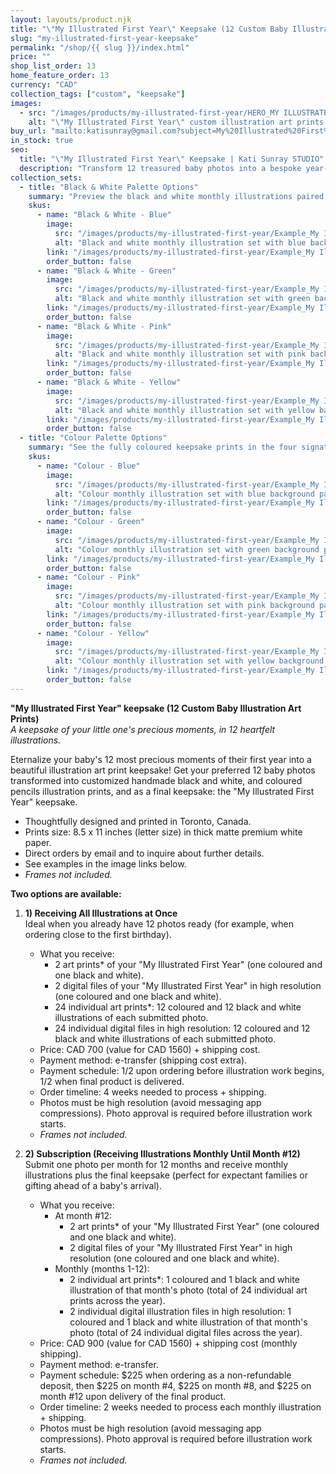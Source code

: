 ```yaml
---
layout: layouts/product.njk
title: "\"My Illustrated First Year\" Keepsake (12 Custom Baby Illustration Art Prints)"
slug: "my-illustrated-first-year-keepsake"
permalink: "/shop/{{ slug }}/index.html"
price: ""
shop_list_order: 13
home_feature_order: 13
currency: "CAD"
collection_tags: ["custom", "keepsake"]
images:
  - src: "/images/products/my-illustrated-first-year/HERO_MY ILLUSTRATED FIRST YEAR_image website_ 5x7.jpg"
    alt: "\"My Illustrated First Year\" custom illustration art prints arranged with coloured pencils."
buy_url: "mailto:katisunray@gmail.com?subject=My%20Illustrated%20First%20Year%20Keepsake%20Order"
in_stock: true
seo:
  title: "\"My Illustrated First Year\" Keepsake | Kati Sunray STUDIO"
  description: "Transform 12 treasured baby photos into a bespoke year-one keepsake with monthly illustrations and final art prints."
collection_sets:
  - title: "Black & White Palette Options"
    summary: "Preview the black and white monthly illustrations paired with soft background hues."
    skus:
      - name: "Black & White - Blue"
        image:
          src: "/images/products/my-illustrated-first-year/Example_My Illustrated First Year_Emily_BW_Blue.jpg"
          alt: "Black and white monthly illustration set with blue background accents."
        link: "/images/products/my-illustrated-first-year/Example_My Illustrated First Year_Emily_BW_Blue.jpg"
        order_button: false
      - name: "Black & White - Green"
        image:
          src: "/images/products/my-illustrated-first-year/Example_My Illustrated First Year_Emily_BW_Green.jpg"
          alt: "Black and white monthly illustration set with green background accents."
        link: "/images/products/my-illustrated-first-year/Example_My Illustrated First Year_Emily_BW_Green.jpg"
        order_button: false
      - name: "Black & White - Pink"
        image:
          src: "/images/products/my-illustrated-first-year/Example_My Illustrated First Year_Emily_BW_Pink.jpg"
          alt: "Black and white monthly illustration set with pink background accents."
        link: "/images/products/my-illustrated-first-year/Example_My Illustrated First Year_Emily_BW_Pink.jpg"
        order_button: false
      - name: "Black & White - Yellow"
        image:
          src: "/images/products/my-illustrated-first-year/Example_My Illustrated First Year_Emily_BW_Yellow.jpg"
          alt: "Black and white monthly illustration set with yellow background accents."
        link: "/images/products/my-illustrated-first-year/Example_My Illustrated First Year_Emily_BW_Yellow.jpg"
        order_button: false
  - title: "Colour Palette Options"
    summary: "See the fully coloured keepsake prints in the four signature palettes."
    skus:
      - name: "Colour - Blue"
        image:
          src: "/images/products/my-illustrated-first-year/Example_My Illustrated First Year_Emily_Colour_Blue.jpg"
          alt: "Colour monthly illustration set with blue background palette."
        link: "/images/products/my-illustrated-first-year/Example_My Illustrated First Year_Emily_Colour_Blue.jpg"
        order_button: false
      - name: "Colour - Green"
        image:
          src: "/images/products/my-illustrated-first-year/Example_My Illustrated First Year_Emily_Colour_Green.jpg"
          alt: "Colour monthly illustration set with green background palette."
        link: "/images/products/my-illustrated-first-year/Example_My Illustrated First Year_Emily_Colour_Green.jpg"
        order_button: false
      - name: "Colour - Pink"
        image:
          src: "/images/products/my-illustrated-first-year/Example_My Illustrated First Year_Emily_Colour_Pink.jpg"
          alt: "Colour monthly illustration set with pink background palette."
        link: "/images/products/my-illustrated-first-year/Example_My Illustrated First Year_Emily_Colour_Pink.jpg"
        order_button: false
      - name: "Colour - Yellow"
        image:
          src: "/images/products/my-illustrated-first-year/Example_My Illustrated First Year_Emily_Colour_Yellow.jpg"
          alt: "Colour monthly illustration set with yellow background palette."
        link: "/images/products/my-illustrated-first-year/Example_My Illustrated First Year_Emily_Colour_Yellow.jpg"
        order_button: false
---
```


**"My Illustrated First Year" keepsake (12 Custom Baby Illustration Art Prints)**  
*A keepsake of your little one's precious moments, in 12 heartfelt illustrations.*

Eternalize your baby's 12 most precious moments of their first year into a beautiful illustration art print keepsake! Get your preferred 12 baby photos transformed into customized handmade black and white, and coloured pencils illustration prints, and as a final keepsake: the "My Illustrated First Year" keepsake.

- Thoughtfully designed and printed in Toronto, Canada.
- Prints size: 8.5 x 11 inches (letter size) in thick matte premium white paper.
- Direct orders by email and to inquire about further details.
- See examples in the image links below.
- *Frames not included.*

**Two options are available:**

1. **1) Receiving All Illustrations at Once**  
   Ideal when you already have 12 photos ready (for example, when ordering close to the first birthday).
   - What you receive:
     - 2 art prints* of your "My Illustrated First Year" (one coloured and one black and white).
     - 2 digital files of your "My Illustrated First Year" in high resolution (one coloured and one black and white).
     - 24 individual art prints*: 12 coloured and 12 black and white illustrations of each submitted photo.
     - 24 individual digital files in high resolution: 12 coloured and 12 black and white illustrations of each submitted photo.
   - Price: CAD 700 (value for CAD 1560) + shipping cost.
   - Payment method: e-transfer (shipping cost extra).
   - Payment schedule: 1/2 upon ordering before illustration work begins, 1/2 when final product is delivered.
   - Order timeline: 4 weeks needed to process + shipping.
   - Photos must be high resolution (avoid messaging app compressions). Photo approval is required before illustration work starts.
   - *Frames not included.*


2. **2) Subscription (Receiving Illustrations Monthly Until Month #12)**  
   Submit one photo per month for 12 months and receive monthly illustrations plus the final keepsake (perfect for expectant families or gifting ahead of a baby's arrival).
   - What you receive:
     - At month #12:
       - 2 art prints* of your "My Illustrated First Year" (one coloured and one black and white).
       - 2 digital files of your "My Illustrated First Year" in high resolution (one coloured and one black and white).
     - Monthly (months 1-12):
       - 2 individual art prints*: 1 coloured and 1 black and white illustration of that month's photo (total of 24 individual art prints across the year).
       - 2 individual digital illustration files in high resolution: 1 coloured and 1 black and white illustration of that month's photo (total of 24 individual digital files across the year).
   - Price: CAD 900 (value for CAD 1560) + shipping cost (monthly shipping).
   - Payment method: e-transfer.
   - Payment schedule: $225 when ordering as a non-refundable deposit, then $225 on month #4, $225 on month #8, and $225 on month #12 upon delivery of the final product.
   - Order timeline: 2 weeks needed to process each monthly illustration + shipping.
   - Photos must be high resolution (avoid messaging app compressions). Photo approval is required before illustration work starts.
   - *Frames not included.*
